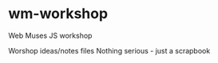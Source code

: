 wm-workshop
===========

Web Muses JS workshop

Worshop ideas/notes files
Nothing serious - just a scrapbook
